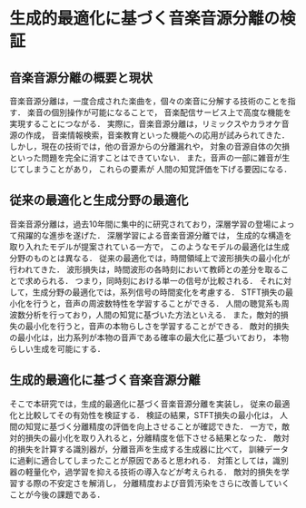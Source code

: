 # 生成的最適化に基づく音楽音源分離の検証

## 音楽音源分離の概要と現状
音楽音源分離は，一度合成された楽曲を，個々の楽音に分解する技術のことを指す．
楽音の個別操作が可能になることで，
音楽配信サービス上で高度な機能を実現することにつながる．
実際に，音楽音源分離は，リミックスやカラオケ音源の作成，
音楽情報検索，音楽教育といった機能への応用が試みられてきた．
しかし，現在の技術では，他の音源からの分離漏れや，
対象の音源自体の欠損といった問題を完全に消すことはできていない．
また，音声の一部に雑音が生じてしまうことがあり，
これらの要素が 人間の知覚評価を下げる要因になる．

## 従来の最適化と生成分野の最適化
音楽音源分離は，過去10年間に集中的に研究されており，深層学習の登場によって飛躍的な進歩を遂げた．
深層学習による音楽音源分離では，
生成的な構造を取り入れたモデルが提案されている一方で，
このようなモデルの最適化は生成分野のものとは異なる．
従来の最適化では，時間領域上で波形損失の最小化が行われてきた．
波形損失は，時間波形の各時刻において教師との差分を取ることで求められる．
つまり，同時刻における単一の信号が比較される．
それに対して，生成分野の最適化では，系列信号の時間変化を考慮する．
STFT損失の最小化を行うと，音声の周波数特性を学習することができる．
人間の聴覚系も周波数分析を行っており，人間の知覚に基づいた方法といえる．
また，敵対的損失の最小化を行うと，音声の本物らしさを学習することができる．
敵対的損失の最小化は，出力系列が本物の音声である確率の最大化に基づいており，
本物らしい生成を可能にする．

## 生成的最適化に基づく音楽音源分離
そこで本研究では，生成的最適化に基づく音楽音源分離を実装し，
従来の最適化と比較してその有効性を検証する．
検証の結果，STFT損失の最小化は，
人間の知覚に基づく分離精度の評価を向上させることが確認できた．
一方で，敵対的損失の最小化を取り入れると，分離精度を低下させる結果となった．
敵対的損失を計算する識別器が，分離音声を生成する生成器に比べて，
訓練データに過剰に適合してしまったことが原因であると思われる．
対策としては，識別器の軽量化や，過学習を抑える技術の導入などが考えられる．
敵対的損失を学習する際の不安定さを解消し，
分離精度および音質汚染をさらに改善していくことが今後の課題である．
